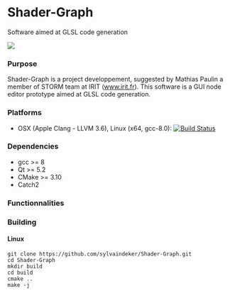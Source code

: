 # Shader-Graph
Software aimed at GLSL code generation


![](https://image.noelshack.com/fichiers/2019/18/3/1556734143-screenshot-20190501-200748.png)

### Purpose

Shader-Graph is a project developpement, suggested by Mathias Paulin a member of STORM team at IRIT (www.irit.fr). This software is a GUI node editor prototype aimed at GLSL code generation.


### Platforms

* OSX (Apple Clang - LLVM 3.6), Linux (x64, gcc-8.0): [![Build Status](https://travis-ci.com/sylvaindeker/Shader-Graph.svg?branch=master)](https://travis-ci.com/sylvaindeker/Shader-Graph)

<!-- * Windows (Win32, x64, msvc2017, MinGW 5.3):  -->

### Dependencies

* gcc >= 8
* Qt >= 5.2
* CMake >= 3.10
* Catch2

### Functionnalities


### Building
#### Linux

~~~
git clone https://github.com/sylvaindeker/Shader-Graph.git
cd Shader-Graph
mkdir build
cd build
cmake ..
make -j
~~~
